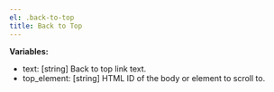```yaml
---
el: .back-to-top
title: Back to Top
---
```


__Variables:__
* text: [string] Back to top link text.
* top_element: [string] HTML ID of the body or element to scroll to.
